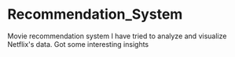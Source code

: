 # Recommendation_System
Movie recommendation system
I have tried to analyze and visualize Netflix's data. Got some interesting insights


